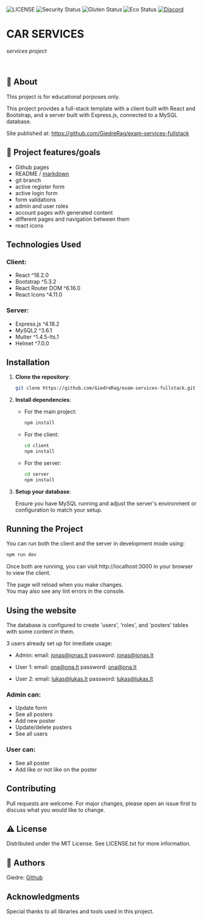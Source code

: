 ![LICENSE](https://img.shields.io/badge/license-MIT-blue.svg?style=flat-square)
![Security Status](https://img.shields.io/security-headers?label=Security&url=https%3A%2F%2Fgithub.com&style=flat-square)
![Gluten Status](https://img.shields.io/badge/Gluten-Free-green.svg)
![Eco Status](https://img.shields.io/badge/ECO-Friendly-green.svg)
[![Discord](https://discord.com/api/guilds/571393319201144843/widget.png)](https://discord.gg/dRwW4rw)

# CAR SERVICES

_services project_

<br>

## 🌟 About

This project is for educational porposes only. 

This project provides a full-stack template with a client built with React and Bootstrap, and a server built with Express.js, connected to a MySQL database.

Site published at: https://github.com/GiedreRag/exam-services-fullstack

## 🎯 Project features/goals

- Github pages
- README / [markdown](https://docs.github.com/en/get-started/writing-on-github/getting-started-with-writing-and-formatting-on-github/basic-writing-and-formatting-syntax)
- git branch
- active register form
- active login form
- form validations
- admin and user roles
- account pages with generated content
- different pages and navigation between them
- react icons

## Technologies Used

### Client:
- React ^18.2.0
- Bootstrap ^5.3.2
- React Router DOM ^6.16.0
- React Icons ^4.11.0

### Server:
- Express.js ^4.18.2
- MySQL2 ^3.6.1
- Multer ^1.4.5-lts.1
- Helmet ^7.0.0

## Installation

1. **Clone the repository**:
    ```bash
    git clone https://github.com/GiedreRag/exam-services-fullstack.git
    ```

2. **Install dependencies**:

    - For the main project:
        ```bash
        npm install
        ```

    - For the client:
        ```bash
        cd client
        npm install
        ```

    - For the server:
        ```bash
        cd server
        npm install
        ```

3. **Setup your database**:

    Ensure you have MySQL running and adjust the server's environment or configuration to match your setup.

## Running the Project

You can run both the client and the server in development mode using:

```bash
npm run dev
```

Once both are running, you can visit http://localhost:3000 in your browser to view the client.

The page will reload when you make changes.\
You may also see any lint errors in the console.

## Using the website

The database is configured to create 'users', 'roles', and 'posters' tables with some content in them. 

3 users already set up for imediate usage:

- Admin: email: jonas@jonas.lt password: jonas@jonas.lt

- User 1: email: ona@ona.lt password: ona@ona.lt 

- User 2: email: lukas@lukas.lt password: lukas@lukas.lt 

### Admin can:

- Update form
- See all posters
- Add new poster
- Update/delete posters
- See all users

### User can:

- See all poster
- Add like or not like on the poster

## Contributing

Pull requests are welcome. For major changes, please open an issue first to discuss what you would like to change.

## ⚠️ License

Distributed under the MIT License. See LICENSE.txt for more information.

## 👱 Authors

Giedre: [Github](https://github.com/GiedreRag)

## Acknowledgments

Special thanks to all libraries and tools used in this project.
